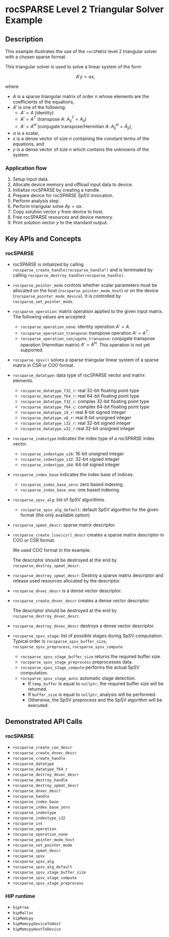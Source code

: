 # rocSPARSE Level 2 Triangular Solver Example

## Description

This example illustrates the use of the `rocSPARSE` level 2 triangular solver with a chosen sparse format.

This triangular solver is used to solve a linear system of the form

$$
A'y = \alpha x,
$$

where

- $A$ is a sparse triangular matrix of order $n$ whose elements are the coefficients of the equations,
- $A'$ is one of the following:
  - $A' = A$ (identity)
  - $A' = A^T$ (transpose $A$: $A_{ij}^T = A_{ji}$)
  - $A' = A^H$ (conjugate transpose/Hermitian $A$: $A_{ij}^H = \bar A_{ji}$),
- $\alpha$ is a scalar,
- $x$ is a dense vector of size $n$ containing the constant terms of the equations, and
- $y$ is a dense vector of size $n$ which contains the unknowns of the system.

### Application flow

1. Setup input data.
2. Allocate device memory and offload input data to device.
3. Initialize rocSPARSE by creating a handle.
4. Prepare device for rocSPARSE SpSV invocation.
5. Perform analysis step.
6. Perform triangular solve $Ay = \alpha x$.
7. Copy solution vector $y$ from device to host.
8. Free rocSPARSE resources and device memory.
9. Print solution vector $y$ to the standard output.

## Key APIs and Concepts

### rocSPARSE

- rocSPARSE is initialized by calling `rocsparse_create_handle(rocsparse_handle*)` and is terminated by calling `rocsparse_destroy_handle(rocsparse_handle)`.
- `rocsparse_pointer_mode` controls whether scalar parameters must be allocated on the host (`rocsparse_pointer_mode_host`) or on the device (`rocsparse_pointer_mode_device`). It is controlled by `rocsparse_set_pointer_mode`.
- `rocsparse_operation`: matrix operation applied to the given input matrix. The following values are accepted:
  - `rocsparse_operation_none`: identity operation $A' = A$.
  - `rocsparse_operation_transpose`: transpose operation $A' = A^\mathrm{T}$.
  - `rocsparse_operation_conjugate_transpose`: conjugate transpose operation (Hermitian matrix) $A' = A^\mathrm{H}$. This operation is not yet supported.

- `rocsparse_spsv()` solves a sparse triangular linear system of a sparse matrix in CSR or COO format.

- `rocsparse_datatype`: data type of rocSPARSE vector and matrix elements.
  - `rocsparse_datatype_f32_r`: real 32-bit floating point type
  - `rocsparse_datatype_f64_r`: real 64-bit floating point type
  - `rocsparse_datatype_f32_c`: complex 32-bit floating point type
  - `rocsparse_datatype_f64_c`: complex 64-bit floating point type
  - `rocsparse_datatype_i8_r`: real 8-bit signed integer
  - `rocsparse_datatype_u8_r`: real 8-bit unsigned integer
  - `rocsparse_datatype_i32_r`: real 32-bit signed integer
  - `rocsparse_datatype_u32_r` real 32-bit unsigned integer

- `rocsparse_indextype` indicates the index type of a rocSPARSE index vector.
  - `rocsparse_indextype_u16`: 16-bit unsigned integer
  - `rocsparse_indextype_i32`: 32-bit signed integer
  - `rocsparse_indextype_i64`: 64-bit signed integer

- `rocsparse_index_base` indicates the index base of indices.
  - `rocsparse_index_base_zero`: zero based indexing.
  - `rocsparse_index_base_one`: one based indexing.

- `rocsparse_spsv_alg`: list of SpSV algorithms.
  - `rocsparse_spsv_alg_default`: default SpSV algorithm for the given format (the only available option)

- `rocsparse_spmat_descr`: sparse matrix descriptor.
- `rocsparse_create_[coo|csr]_descr` creates a sparse matrix descriptor in COO or CSR format.

  We used COO format in the example.

  The descriptor should be destroyed at the end by `rocsparse_destroy_spmat_descr`.
- `rocsparse_destroy_spmat_descr`: Destroy a sparse matrix descriptor and release used resources allocated by the descriptor.

- `rocsparse_dnvec_descr` is a dense vector descriptor.
- `rocsparse_create_dnvec_descr` creates a dense vector descriptor.

    The descriptor should be destroyed at the end by `rocsparse_destroy_dnvec_descr`.
- `rocsparse_destroy_dnvec_descr` destroys a dense vector descriptor.

- `rocsparse_spsv_stage`: list of possible stages during SpSV computation. Typical order is `rocsparse_spsv_buffer_size`, `rocsparse_spsv_preprocess`, `rocsparse_spsv_compute`.
  - `rocsparse_spsv_stage_buffer_size` returns the required buffer size.
  - `rocsparse_spsv_stage_preprocess` preprocesses data.
  - `rocsparse_spsv_stage_compute` performs the actual SpSV computation.
  - `rocsparse_spsv_stage_auto`: automatic stage detection.
    - If `temp_buffer` is equal to `nullptr`, the required buffer size will be returned.
    - If `buffer_size` is equal to `nullptr`, analysis will be performed.
    - Otherwise, the SpSV preprocess and the SpSV algorithm will be executed.

## Demonstrated API Calls

### rocSPARSE

- `rocsparse_create_coo_descr`
- `rocsparse_create_dnvec_descr`
- `rocsparse_create_handle`
- `rocsparse_datatype`
- `rocsparse_datatype_f64_r`
- `rocsparse_destroy_dnvec_descr`
- `rocsparse_destroy_handle`
- `rocsparse_destroy_spmat_descr`
- `rocsparse_dnvec_descr`
- `rocsparse_handle`
- `rocsparse_index_base`
- `rocsparse_index_base_zero`
- `rocsparse_indextype`
- `rocsparse_indextype_i32`
- `rocsparse_int`
- `rocsparse_operation`
- `rocsparse_operation_none`
- `rocsparse_pointer_mode_host`
- `rocsparse_set_pointer_mode`
- `rocsparse_spmat_descr`
- `rocsparse_spsv`
- `rocsparse_spsv_alg`
- `rocsparse_spsv_alg_default`
- `rocsparse_spsv_stage_buffer_size`
- `rocsparse_spsv_stage_compute`
- `rocsparse_spsv_stage_preprocess`

### HIP runtime

- `hipFree`
- `hipMalloc`
- `hipMemcpy`
- `hipMemcpyDeviceToHost`
- `hipMemcpyHostToDevice`
